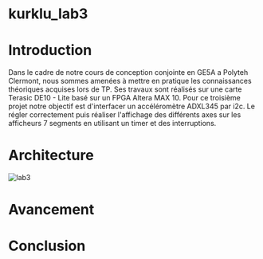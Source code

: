 # kurklu_lab3

# Introduction
Dans le cadre de notre cours de conception conjointe en GE5A a Polyteh Clermont, nous sommes amenées à mettre en pratique les connaissances théoriques acquises lors de TP. Ses travaux sont réalisés sur une carte Terasic DE10 - Lite basé sur un FPGA Altera MAX 10. Pour ce troisième projet notre objectif est d'interfacer un accéléromètre ADXL345 par i2c. Le régler correctement puis réaliser l'affichage des différents axes sur les afficheurs 7 segments en utilisant un timer et des interruptions.

# Architecture
![lab3](https://user-images.githubusercontent.com/24780090/213120076-4c1e3f18-3208-48f5-9a04-559f55001bc2.png)


# Avancement

# Conclusion
